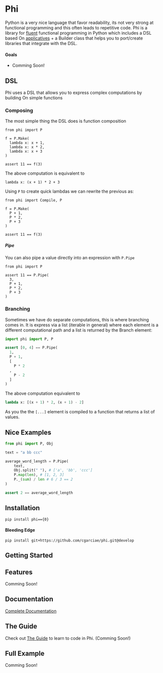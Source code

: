 # Phi
Python is a very nice language that favor readability, its not very strong at functional programming and this often leads to repetitive code.
Phi is a library for [fluent](https://en.wikipedia.org/wiki/Fluent_interface) functional programming in Python which includes a DSL based On [applicatives](http://learnyouahaskell.com/functors-applicative-functors-and-monoids) + a Builder class that helps you to port/create libraries that integrate with the DSL.

#### Goals

* Comming Soon!

## DSL
Phi uses a DSL that allows you to express complex computations by building On simple functions

### Composing
The most simple thing the DSL does is function composition

    from phi import P

    f = P.Make(
      lambda x: x + 1,
      lambda x: x * 2,
      lambda x: x + 3
    )

    assert 11 == f(3)

The above computation is equivalent to

    lambda x: (x + 1) * 2 + 3

Using `P` to create quick lambdas we can rewrite the previous as:

    from phi import Compile, P

    f = P.Make(
      P + 1,
      P * 2,
      P + 3
    )

    assert 11 == f(3)

##### Pipe

You can also pipe a value directly into an expression with `P.Pipe`

    from phi import P

    assert 11 == P.Pipe(
      3,
      P + 1,
      P * 2,
      P + 3
    )

### Branching
Sometimes we have do separate computations, this is where branching comes in. It is express via a list (iterable in general) where each element is a different computational path and a list is returned by the Branch element:

```python
import phi import P, P

assert [0, 4] == P.Pipe(
  1,
  P + 1,
  [
    P * 2
  ,
    P - 2
  ]
)
```

The above computation equivalent to

```python
lambda x: [(x + 1) * 2, (x + 1) - 2]
```

As you the the `[...]` element is compiled to a function that returns a list of values.

## Nice Examples

```python
from phi import P, Obj

text = "a bb ccc"

average_word_length = P.Pipe(
    text,
    Obj.split(" "), # ['a', 'bb', 'ccc']
    P.map(len), # [1, 2, 3]
    P._(sum) / len # 6 / 3 == 2
)

assert 2 == average_word_length
```

## Installation

    pip install phi=={0}


#### Bleeding Edge

    pip install git+https://github.com/cgarciae/phi.git@develop


## Getting Started


## Features
Comming Soon!

## Documentation
[Complete Documentation](http://cgarciae.github.io/phi/index.html)

## The Guide
Check out [The Guide](https://cgarciae.gitbooks.io/phi/content/) to learn to code in Phi. (Comming Soon!)

## Full Example
Comming Soon!
